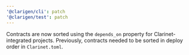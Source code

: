 ```yaml
---
'@clarigen/cli': patch
'@clarigen/test': patch
---
```


Contracts are now sorted using the `depends_on` property for Clarinet-integrated projects. Previously, contracts needed to be sorted in deploy order in `Clarinet.toml`.
